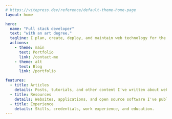 ```yaml
---
# https://vitepress.dev/reference/default-theme-home-page
layout: home

hero:
  name: "Full stack developer"
  text: "with an art degree."
  tagline: I plan, create, deploy, and maintain web technology for the public and private sector. Check out my work, articles, and resources.
  actions:
    - theme: main
      text: Portfolio
      link: /contact-me
    - theme: alt
      text: Blog
      link: /portfolio

features:
  - title: Articles
    details: Posts, tutorials, and other content I've written about web development.
  - title: Resources
    details: Websites, applications, and open source software I've published.
  - title: Experience
    details: Skills, credentials, work experience, and education.
---
```


